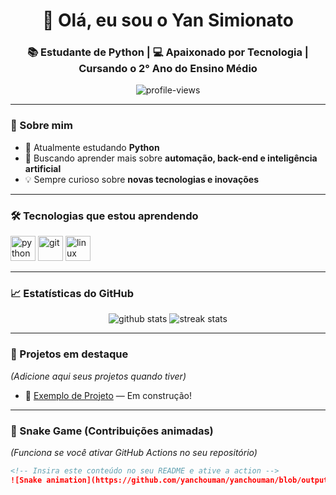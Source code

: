 <h1 align="center">👋 Olá, eu sou o Yan Simionato</h1>
<h3 align="center">📚 Estudante de Python | 💻 Apaixonado por Tecnologia | Cursando o 2° Ano do Ensino Médio</h3>

<p align="center">
  <img src="https://komarev.com/ghpvc/?username=yanchouman&label=Visualizações&color=0e75b6&style=flat" alt="profile-views" />
</p>

---

### 🚀 Sobre mim

- 🔭 Atualmente estudando **Python**
- 🌱 Buscando aprender mais sobre **automação, back-end e inteligência artificial**
- 💡 Sempre curioso sobre **novas tecnologias e inovações**

---

### 🛠️ Tecnologias que estou aprendendo

<p align="left">
  <img src="https://cdn.jsdelivr.net/gh/devicons/devicon/icons/python/python-original.svg" height="40" alt="python" />
  <img src="https://cdn.jsdelivr.net/gh/devicons/devicon/icons/git/git-original.svg" height="40" alt="git" />
  <img src="https://cdn.jsdelivr.net/gh/devicons/devicon/icons/linux/linux-original.svg" height="40" alt="linux" />
</p>

---

### 📈 Estatísticas do GitHub

<p align="center">
  <img src="https://github-readme-stats.vercel.app/api?username=yanchouman&show_icons=true&theme=tokyonight" alt="github stats" />
  <img src="https://github-readme-streak-stats.herokuapp.com/?user=yanchouman&theme=tokyonight" alt="streak stats" />
</p>

---

### 🧠 Projetos em destaque
*(Adicione aqui seus projetos quando tiver)*

- 📌 [Exemplo de Projeto](https://github.com/yanchouman/exemplo-projeto) — Em construção!

---

### 🐍 Snake Game (Contribuições animadas)
*(Funciona se você ativar GitHub Actions no seu repositório)*

```md
<!-- Insira este conteúdo no seu README e ative a action -->
![Snake animation](https://github.com/yanchouman/yanchouman/blob/output/github-contribution-grid-snake.svg)
